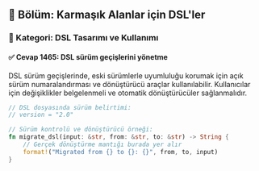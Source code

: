 ## 📘 Bölüm: Karmaşık Alanlar için DSL'ler
### 🔹 Kategori: DSL Tasarımı ve Kullanımı
#### ✅ Cevap 1465: DSL sürüm geçişlerini yönetme

DSL sürüm geçişlerinde, eski sürümlerle uyumluluğu korumak için açık sürüm numaralandırması ve dönüştürücü araçlar kullanılabilir. Kullanıcılar için değişiklikler belgelenmeli ve otomatik dönüştürücüler sağlanmalıdır.

```rust
// DSL dosyasında sürüm belirtimi:
// version = "2.0"

// Sürüm kontrolü ve dönüştürücü örneği:
fn migrate_dsl(input: &str, from: &str, to: &str) -> String {
    // Gerçek dönüştürme mantığı burada yer alır
    format!("Migrated from {} to {}: {}", from, to, input)
}
```
